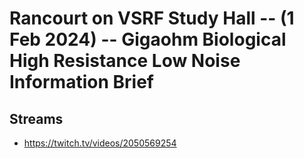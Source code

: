 # Rancourt on VSRF Study Hall -- (1 Feb 2024) -- Gigaohm Biological High Resistance Low Noise Information Brief

## Streams
- https://twitch.tv/videos/2050569254

